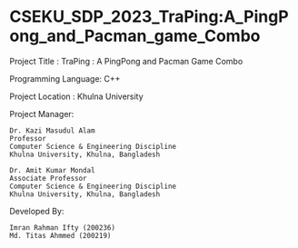 # CSEKU_SDP_2023_TraPing:A_PingPong_and_Pacman_game_Combo

Project Title : TraPing : A PingPong and Pacman Game Combo

Programming Language: C++ 

Project Location : Khulna University

Project Manager:

    Dr. Kazi Masudul Alam
    Professor
    Computer Science & Engineering Discipline
    Khulna University, Khulna, Bangladesh 
                    
    Dr. Amit Kumar Mondal
    Associate Professor
    Computer Science & Engineering Discipline
    Khulna University, Khulna, Bangladesh
          
Developed By:

	Imran Rahman Ifty (200236)
	Md. Titas Ahmmed (200219)
